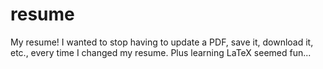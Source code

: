 # resume
My resume!
I wanted to stop having to update a PDF, save it, download it, etc., every time I changed my resume. 
Plus learning LaTeX seemed fun...
